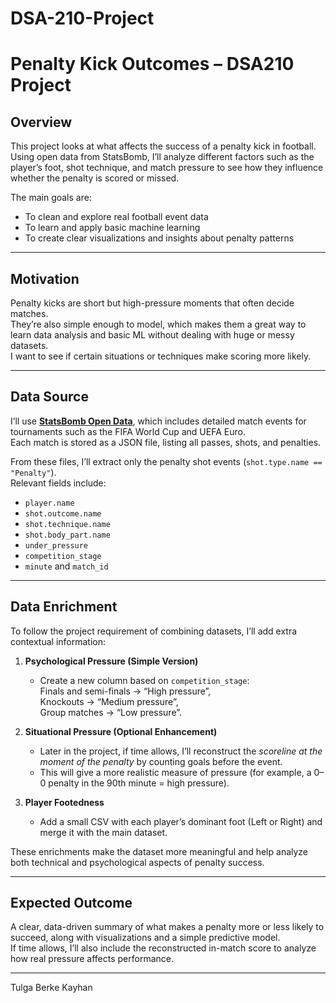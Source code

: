 # DSA-210-Project
# Penalty Kick Outcomes – DSA210 Project

## Overview
This project looks at what affects the success of a penalty kick in football.  
Using open data from StatsBomb, I’ll analyze different factors such as the player’s foot, shot technique, and match pressure to see how they influence whether the penalty is scored or missed.

The main goals are:
- To clean and explore real football event data
- To learn and apply basic machine learning
- To create clear visualizations and insights about penalty patterns

---

## Motivation
Penalty kicks are short but high-pressure moments that often decide matches.  
They’re also simple enough to model, which makes them a great way to learn data analysis and basic ML without dealing with huge or messy datasets.  
I want to see if certain situations or techniques make scoring more likely.

---

## Data Source
I’ll use **[StatsBomb Open Data](https://github.com/statsbomb/open-data)**, which includes detailed match events for tournaments such as the FIFA World Cup and UEFA Euro.  
Each match is stored as a JSON file, listing all passes, shots, and penalties.

From these files, I’ll extract only the penalty shot events (`shot.type.name == "Penalty"`).  
Relevant fields include:
- `player.name`
- `shot.outcome.name`
- `shot.technique.name`
- `shot.body_part.name`
- `under_pressure`
- `competition_stage`
- `minute` and `match_id`

---

## Data Enrichment
To follow the project requirement of combining datasets, I’ll add extra contextual information:

1. **Psychological Pressure (Simple Version)**  
   - Create a new column based on `competition_stage`:  
     Finals and semi-finals → “High pressure”,  
     Knockouts → “Medium pressure”,  
     Group matches → “Low pressure”.

2. **Situational Pressure (Optional Enhancement)**  
   - Later in the project, if time allows, I’ll reconstruct the *scoreline at the moment of the penalty* by counting goals before the event.  
   - This will give a more realistic measure of pressure (for example, a 0–0 penalty in the 90th minute = high pressure).

3. **Player Footedness**  
   - Add a small CSV with each player’s dominant foot (Left or Right) and merge it with the main dataset.

These enrichments make the dataset more meaningful and help analyze both technical and psychological aspects of penalty success.

---


## Expected Outcome
A clear, data-driven summary of what makes a penalty more or less likely to succeed, along with visualizations and a simple predictive model.  
If time allows, I’ll also include the reconstructed in-match score to analyze how real pressure affects performance.

---
 
Tulga Berke Kayhan
